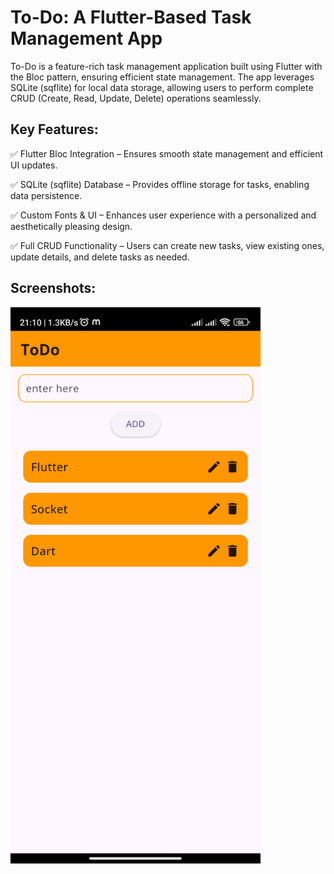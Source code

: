 # To-Do: A Flutter-Based Task Management App

To-Do is a feature-rich task management application built using Flutter with the Bloc pattern, ensuring efficient state management. The app leverages SQLite (sqflite) for local data storage, allowing users to perform complete CRUD (Create, Read, Update, Delete) operations seamlessly.

## Key Features:

✅ Flutter Bloc Integration – Ensures smooth state management and efficient UI updates.

✅ SQLite (sqflite) Database – Provides offline storage for tasks, enabling data persistence.

✅ Custom Fonts & UI – Enhances user experience with a personalized and aesthetically pleasing design.

✅ Full CRUD Functionality – Users can create new tasks, view existing ones, update details, and delete tasks as needed.

## Screenshots:

<img src="https://github.com/shahid531/ToDo-Flutter-App/blob/a2f49757b6cf2607dfb22ef5f04ab0ba6ba3d6ba/todo_app.jpg" width="400">
